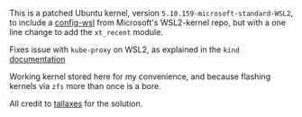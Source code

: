 This is a patched Ubuntu kernel, version `5.10.159-microsoft-standard-WSL2`, to include
a [config-wsl](https://github.com/WSLUser/WSL2-Linux-Kernel/blob/linux-msft-wsl-5.10.y/Microsoft/config-wsl)
from Microsoft's WSL2-kernel repo, but with a one line change to add the `xt_recent` module.

Fixes issue with `kube-proxy` on WSL2, as explained in
the `kind` [documentation](https://kind.sigs.k8s.io/docs/user/using-wsl2/#kubernetes-service-with-session-affinity)

Working kernel stored here for my convenience, and because flashing kernels via `zfs` more than once
is a bore.

All credit to [tallaxes](https://github.com/kubernetes-sigs/kind/issues/1740#issuecomment-702945425)
for the solution. 